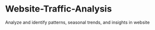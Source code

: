 # Website-Traffic-Analysis
Analyze and identify patterns, seasonal trends, and insights in website 

